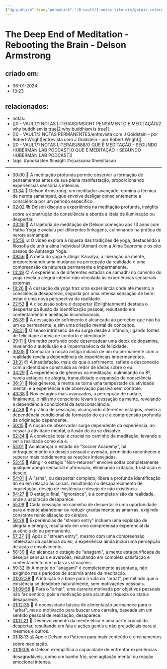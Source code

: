 ```yaml
---
{"dg-publish":true,"permalink":"/0-vault/1-notas-literais/gerais-interesses/the-deep-end-of-meditation-rebooting-the-brain-delson-armstrong/","tags":["podkasten","insight","vipassana","meditacao"],"dgHomeLink":true,"dgShowLocalGraph":true,"dgShowFileTree":true,"dgEnableSearch":true,"noteIcon":""}
---
```


# The Deep End of Meditation - Rebooting the Brain - Delson Armstrong

## criado em: 
- 06-01-2024
- 13:23
## relacionados:
- notas: 
- [[0 - VAULT/1 NOTAS LITERAIS/INSIGHT PENSAMENTO E MEDITAÇÃO/2 why buddhism is true\|2 why buddhism is true]]
- [[0 - VAULT/2 NOTAS PERMANENTES/entrevista com J Goldstein - por Robert Wright\|entrevista com J Goldstein - por Robert Wright]]
- [[0 - VAULT/1 NOTAS LITERAIS/888/O QUE É MEDITAÇÃO - SEGUNDO HUBERMAN LAB PODCAST\|O QUE É MEDITAÇÃO - SEGUNDO HUBERMAN LAB PODCAST]]
- tags: #podkasten #insight #vipassana #meditacao
---
- [00:00](https://www.youtube.com/watch?v=12s9L0VOAMA&t=0s) 🤯 A meditação profunda permite observar a formação de pensamentos antes de sua plena manifestação, proporcionando experiências sensoriais intensas.
- [01:34](https://www.youtube.com/watch?v=12s9L0VOAMA&t=94s) 🧠 Delson Armstrong, um meditador avançado, domina a técnica de nerota samampati, que envolve desligar conscientemente a consciência por um período específico.
- [02:02](https://www.youtube.com/watch?v=12s9L0VOAMA&t=122s) 📚 Delson discute a experiência na meditação profunda, insights sobre a construção da consciência e aborda a ideia de iluminação ou despertar.
- [03:36](https://www.youtube.com/watch?v=12s9L0VOAMA&t=216s) 🧘 A trajetória de meditação de Delson começou aos 13 anos com Hatha Yoga e evoluiu por diferentes linhagens, culminando na prática de nerota samampati.
- [05:56](https://www.youtube.com/watch?v=12s9L0VOAMA&t=356s) 🕉️ O vídeo explora a riqueza das tradições de yoga, destacando a filosofia de unir a alma individual (Atman) com a Alma Suprema e os oito passos do Ashtanga Yoga.
- [09:56](https://www.youtube.com/watch?v=12s9L0VOAMA&t=596s) 🌅 A meta do yoga é atingir Kaivalya, a liberação da mente, proporcionando uma mudança na percepção da realidade e uma compreensão da natureza permanente e impermanente.
- [14:49](https://www.youtube.com/watch?v=12s9L0VOAMA&t=889s) 😊 A experiência de diferentes estados de samadhi no caminho do yoga revela a alegria interior não vinculada às experiências sensoriais externas.
- [18:26](https://www.youtube.com/watch?v=12s9L0VOAMA&t=1106s) 🌌 A cessação da yoga traz uma experiência onde até mesmo a consciência desaparece, seguida por uma intensa sensação de bem-estar e uma nova perspectiva da realidade.
- [22:52](https://www.youtube.com/watch?v=12s9L0VOAMA&t=1372s) 🌟 A discussão sobre o despertar (Enlightenment) destaca o despertar da ilusão da identificação pessoal, resultando em contentamento e aceitação incondicionais.
- [26:39](https://youtu.be/12s9L0VOAMA?t=1599s) 🧘 A cessação do sofrimento é alcançada ao perceber que não há um eu permanente, e sim uma criação mental de conceitos.
- [28:31](https://youtu.be/12s9L0VOAMA?t=1711s) 🔄 O senso intrínseco de eu surge desde a infância, ligando fontes de felicidade à ideia de conforto e identidade.
- [29:11](https://youtu.be/12s9L0VOAMA?t=1751s) 🧠 Um retiro profundo pode desencadear uma detox de dopamina, revelando a autoilusão e a impermanência da felicidade.
- [30:05](https://youtu.be/12s9L0VOAMA?t=1805s) 🔄 Comparar a noção antiga indiana de um eu permanente com a realidade revela a dependência de experiências impermanentes.
- [31:31](https://youtu.be/12s9L0VOAMA?t=1891s) 😔 A insatisfação, mais do que o sofrimento, reflete a desconexão com a identidade construída ao redor de ideias sobre o eu.
- [34:29](https://youtu.be/12s9L0VOAMA?t=2069s) 🧘 A experiência de gêneros na meditação, culminando no 8º, revela estágios de alegria, tranquilidade e expansão da consciência.
- [36:31](https://youtu.be/12s9L0VOAMA?t=2191s) 💭 Nos gêneros, a mente se torna uma tempestade de atividade mental, e a experiência é de observação passiva sem controle.
- [43:38](https://youtu.be/12s9L0VOAMA?t=2618s) 🌌 Nos estágios mais avançados, a percepção de nada e, finalmente, o niilismo consciente levam à cessação da mente, revelando a dependência condicional da autoconsciência.
- [47:38](https://youtu.be/12s9L0VOAMA?t=2858s) 🔄 A prática de cessação, alcançando diferentes estágios, revela a dependência condicional da formação do eu e a compreensão profunda da originação dependente.
- [50:15](https://youtu.be/12s9L0VOAMA?t=3015s) 🔄 A noção de observador surge dependente da experiência; ao cessar a atividade mental, a ilusão do eu se dissolve.
- [52:34](https://www.youtube.com/watch?v=12s9L0VOAMA&t=3154s) 🧘 A convicção total é crucial no caminho da meditação, levando a ver a realidade como ela é.
- [53:01](https://www.youtube.com/watch?v=12s9L0VOAMA&t=3181s) 🧠 Ao alcançar o estado de "Soccer Academy", há enfraquecimento do desejo sensual e aversão, permitindo reconhecer e superar mais rapidamente as reações indesejadas.
- [53:45](https://www.youtube.com/watch?v=12s9L0VOAMA&t=3225s) 🤲 Atingir o estágio "Non-returner" envolve soltar completamente qualquer apego sensorial e afirmação, eliminando irritação, frustração e desejo.
- [54:01](https://www.youtube.com/watch?v=12s9L0VOAMA&t=3241s) 🌌 A "arha", ou despertar completo, libera a profunda identificação do eu em relação às coisas, resultando no desaparecimento de inquietação, desejo de existência e desejo de não existência.
- [54:27](https://www.youtube.com/watch?v=12s9L0VOAMA&t=3267s) 🚪 O estágio final, "ignorance", é a completa visão da realidade, onde a aspiração desaparece.
- [55:08](https://www.youtube.com/watch?v=12s9L0VOAMA&t=3308s) 🔄 Cada cessação no caminho de despertar é uma oportunidade para a mente abandonar ou reduzir gradualmente as amarras, exigindo constante reinicialização do cérebro.
- [56:28](https://www.youtube.com/watch?v=12s9L0VOAMA&t=3388s) 🌈 Experiências de "stream entry" incluem uma explosão de alegria e energia, resultando em uma compreensão experencial da ausência do eu permanente.
- [57:27](https://www.youtube.com/watch?v=12s9L0VOAMA&t=3447s) 🧘‍♂️ Após o "stream entry", mesmo com uma compreensão intelectual da ausência do eu, a experiência ainda inclui uma percepção de ação e envolvimento.
- [58:39](https://www.youtube.com/watch?v=12s9L0VOAMA&t=3519s) 🌅 Ao alcançar o estágio de "anagami", a mente está purificada de desejos sensuais e aversões, resultando em completa satisfação e contentamento em todas as situações.
- [59:32](https://www.youtube.com/watch?v=12s9L0VOAMA&t=3572s) 😌 A mente do "anagami" é completamente assentada, não exigindo mais períodos de acalmia antes da meditação.
- [01:02:38](https://www.youtube.com/watch?v=12s9L0VOAMA&t=3758s) 🔄 A intuição é a base para a vida do "arhat", permitindo que a existência se desdobre naturalmente, sem motivações pessoais.
- [01:09:58](https://www.youtube.com/watch?v=12s9L0VOAMA&t=4198s) 💼 Para o "arhat", uma carreira motivada por objetivos pessoais não faz sentido, pois a motivação para acumular riqueza ou status desaparece.
- [01:12:35](https://www.youtube.com/watch?v=12s9L0VOAMA&t=4355s) 🍲 A necessidade básica de alimentação permanece para o "arhat", mas a motivação para buscar uma carreira, baseada em um sentido pessoal de realização, desaparece.
- [01:17:21](https://www.youtube.com/watch?v=12s9L0VOAMA&t=4641s) 🧠 Desenvolvimento da mente ética é uma parte crucial do despertar, resultando em fala e ações gentis e não prejudiciais para si mesmos e outros.
- [01:18:13](https://www.youtube.com/watch?v=12s9L0VOAMA&t=4693s) 💰 Apoie Delson no Patreon para mais conteúdo e ensinamentos sobre meditação.
- [01:19:06](https://www.youtube.com/watch?v=12s9L0VOAMA&t=4746s) ❄️ Delson exemplifica a capacidade de enfrentar experiências desagradáveis, como um banho frio, sem agitação mental ou reação emocional intensa.
